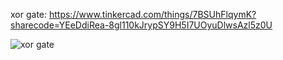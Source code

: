 xor gate: https://www.tinkercad.com/things/7BSUhFlqymK?sharecode=YEeDdiRea-8gl110kJrypSY9H5I7UOyuDlwsAzl5z0U

![xor gate](https://github.com/pn1616/ACM_TASK_PAVITHRA_NAIR/assets/143744137/27db16cc-59d9-4102-b54d-15bd9d597698)

